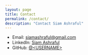 ```yaml
---
layout: page
title: Contact
permalink: /contact/
description: "Contact Siam Ashraful"
---
```


<ul class="contact-list">
  <li>Email: <a href="mailto:siamashraful@gmail.com">siamashraful@gmail.com</a></li>
  <li>LinkedIn: <a href="https://www.linkedin.com/in/siam-ashraful/">Siam Ashraful</a></li>
  <li>GitHub: <a href="https://github.com/<USERNAME>">@&lt;USERNAME&gt;</a></li>
</ul>
